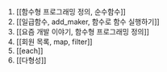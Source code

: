 1. [[함수형 프로그래밍 정의, 순수함수]]
2. [[일급함수, add_maker, 함수로 함수 실행하기]]
3. [[요즘 개발 이야기, 함수형 프로그래밍 정의]]
4. [[회원 목록, map, filter]]
5. [[each]]
6. [[다형성]]